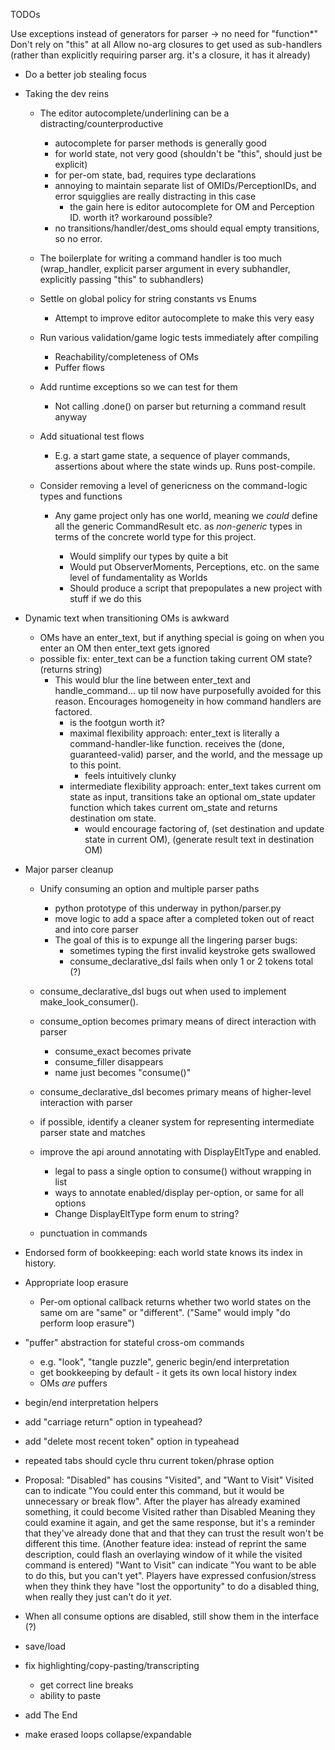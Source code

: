 TODOs

Use exceptions instead of generators for parser -> no need for "function\*"
Don't rely on "this" at all
Allow no-arg closures to get used as sub-handlers (rather than explicitly requiring parser arg. it's a closure, it has it already)

- Do a better job stealing focus


- Taking the dev reins
    - The editor autocomplete/underlining can be a distracting/counterproductive
        - autocomplete for parser methods is generally good
        - for world state, not very good (shouldn't be "this", should just be explicit)
        - for per-om state, bad, requires type declarations
        - annoying to maintain separate list of OMIDs/PerceptionIDs, and error squigglies are really distracting in this case
            - the gain here is editor autocomplete for OM and Perception ID. worth it? workaround possible?
        - no transitions/handler/dest_oms should equal empty transitions, so no error.
    
    - The boilerplate for writing a command handler is too much (wrap_handler, explicit parser argument in every subhandler, explicitly passing "this" to subhandlers)
    
    - Settle on global policy for string constants vs Enums
        - Attempt to improve editor autocomplete to make this very easy
    - Run various validation/game logic tests immediately after compiling
        - Reachability/completeness of OMs
        - Puffer flows
    - Add runtime exceptions so we can test for them
        - Not calling .done() on parser but returning a command result anyway
    - Add situational test flows
        - E.g. a start game state, a sequence of player commands, assertions about where the state winds up. Runs post-compile.


    - Consider removing a level of genericness on the command-logic types and functions
        - Any game project only has one world, meaning we *could* define all the generic CommandResult<T> etc. as *non-generic* types in terms of the concrete world type for this project.
            - Would simplify our types by quite a bit
            - Would put ObserverMoments, Perceptions, etc. on the same level of fundamentality as Worlds
            - Should produce a script that prepopulates a new project with stuff if we do this

- Dynamic text when transitioning OMs is awkward
    - OMs have an enter_text, but if anything special is going on when you enter an OM then enter_text gets ignored
    - possible fix: enter_text can be a function taking current OM state? (returns string)
        - This would blur the line between enter_text and handle_command... up til now have purposefully avoided for this reason. Encourages homogeneity in how command handlers are factored.
            - is the footgun worth it?
            - maximal flexibility approach: enter_text is literally a command-handler-like function. receives the (done, guaranteed-valid) parser, and the world, and the message up to this point.
                - feels intuitively clunky
            - intermediate flexibility approach: enter_text takes current om state as input, transitions take an optional om_state updater function which takes current om_state and returns destination om state.
                - would encourage factoring of, (set destination and update state in current OM), (generate result text in destination OM)

- Major parser cleanup
    - Unify consuming an option and multiple parser paths
        - python prototype of this underway in python/parser.py
        - move logic to add a space after a completed token out of react and into core parser
        - The goal of this is to expunge all the lingering parser bugs:
            - sometimes typing the first invalid keystroke gets swallowed
            - consume_declarative_dsl fails when only 1 or 2 tokens total (?)

    - consume_declarative_dsl bugs out when used to implement make_look_consumer().

    - consume_option becomes primary means of direct interaction with parser
        - consume_exact becomes private
        - consume_filler disappears
        - name just becomes "consume()"
    - consume_declarative_dsl becomes primary means of higher-level interaction with parser

    - if possible, identify a cleaner system for representing intermediate parser state and matches

    - improve the api around annotating with DisplayEltType and enabled.
        - legal to pass a single option to consume() without wrapping in list
        - ways to annotate enabled/display per-option, or same for all options
        - Change DisplayEltType form enum to string?

    - punctuation in commands


- Endorsed form of bookkeeping: each world state knows its index in history.

- Appropriate loop erasure
    - Per-om optional callback returns whether two world states on the same om are "same" or "different".
        ("Same" would imply "do perform loop erasure")

- "puffer" abstraction for stateful cross-om commands
    - e.g. "look", "tangle puzzle", generic begin/end interpretation
    - get bookkeeping by default - it gets its own local history index
    - OMs *are* puffers

- begin/end interpretation helpers

- add "carriage return" option in typeahead?
- add "delete most recent token" option in typeahead

- repeated tabs should cycle thru current token/phrase option

- Proposal: "Disabled" has cousins "Visited", and "Want to Visit"
    Visited can to indicate "You could enter this command, but it would be unnecessary or break flow".
        After the player has already examined something, it could become Visited rather than Disabled
            Meaning they could examine it again, and get the same response, but it's a reminder that they've already done that
            and that they can trust the result won't be different this time.
        (Another feature idea: instead of reprint the same description, could flash an overlaying window of it while the visited command is entered)
    "Want to Visit" can indicate "You want to be able to do this, but you can't yet".
        Players have expressed confusion/stress when they think they have "lost the opportunity" to do a disabled thing, when really they just can't do it *yet*.


- When all consume options are disabled, still show them in the interface (?)

- save/load
    
- fix highlighting/copy-pasting/transcripting
    - get correct line breaks
    - ability to paste 

- add The End

- make erased loops collapse/expandable

